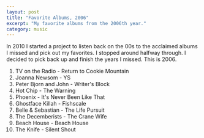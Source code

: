 ```yaml
---
layout: post
title: "Favorite Albums, 2006"
excerpt: "My favorite albums from the 2006th year."
category: music
---
```


In 2010 I started a project to listen back on the 00s to the acclaimed albums I missed and pick out my favorites. I stopped around halfway through. I decided to pick back up and finish the years I missed. This is 2006.

1. TV on the Radio - Return to Cookie Mountain
1. Joanna Newsom - YS
1. Peter Bjorn and John - Writer's Block
1. Hot Chip - The Warning
1. Phoenix - It's Never Been Like That
1. Ghostface Killah - Fishscale
1. Belle & Sebastian - The Life Pursuit
1. The Decemberists - The Crane Wife
1. Beach House - Beach House
1. The Knife - Silent Shout